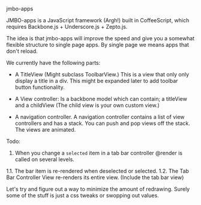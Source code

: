 jmbo-apps

JMBO-apps is a JavaScript framework (Argh!) built in CoffeeScript, which requires
Backbone.js + Underscore.js + Zepto.js.

The idea is that jmbo-apps will improve the speed and give you a somewhat flexible
structure to single page apps. By single page we means apps that don't reload.


We currently have the following parts:

- A TitleView (Might subclass ToolbarView.)
    This is a view that only only display a title in a div. This might be 
    expanded later to add toolbar button functionality.

- A View controller:
    Is a backbone model which can contain; a titleView and a childView (The 
    child view is your own custom view.)

- A navigation controller.
    A navigation controller contains a list of view controllers and has a stack.
    You can push and pop views off the stack. The views are animated.


Todo:

1. When you change a `selected` item in a tab bar controller @render is called
on several levels.

1.1. The bar item is re-rendered when deselected or selected.
1.2. The Tab Bar Controller View re-renders its entire view. (Include the tab bar view)

Let's try and figure out a way to minimize the amount of redrawing. Surely some of the 
stuff is just a css tweaks or swopping out values.


